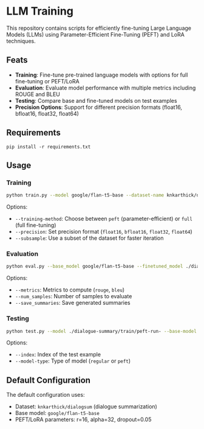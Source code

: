 # LLM Training
This repository contains scripts for efficiently fine-tuning Large Language Models (LLMs) using Parameter-Efficient Fine-Tuning (PEFT) and LoRA techniques.

## Feats

- **Training**: Fine-tune pre-trained language models with options for full fine-tuning or PEFT/LoRA
- **Evaluation**: Evaluate model performance with multiple metrics including ROUGE and BLEU
- **Testing**: Compare base and fine-tuned models on test examples
- **Precision Options**: Support for different precision formats (float16, bfloat16, float32, float64)

## Requirements

```
pip install -r requirements.txt
```

## Usage

### Training

```bash
python train.py --model google/flan-t5-base --dataset-name knkarthick/dialogsum --training-method peft
```

Options:
- `--training-method`: Choose between `peft` (parameter-efficient) or `full` (full fine-tuning)
- `--precision`: Set precision format (`float16`, `bfloat16`, `float32`, `float64`)
- `--subsample`: Use a subset of the dataset for faster iteration

### Evaluation

```bash
python eval.py --base_model google/flan-t5-base --finetuned_model ./dialogue-summary/train/peft-run-
```

Options:
- `--metrics`: Metrics to compute (`rouge`, `bleu`)
- `--num_samples`: Number of samples to evaluate
- `--save_summaries`: Save generated summaries

### Testing

```bash
python test.py --model ./dialogue-summary/train/peft-run- --base-model google/flan-t5-base
```

Options:
- `--index`: Index of the test example
- `--model-type`: Type of model (`regular` or `peft`)


## Default Configuration

The default configuration uses:
- Dataset: `knkarthick/dialogsum` (dialogue summarization)
- Base model: `google/flan-t5-base`
- PEFT/LoRA parameters: r=16, alpha=32, dropout=0.05
